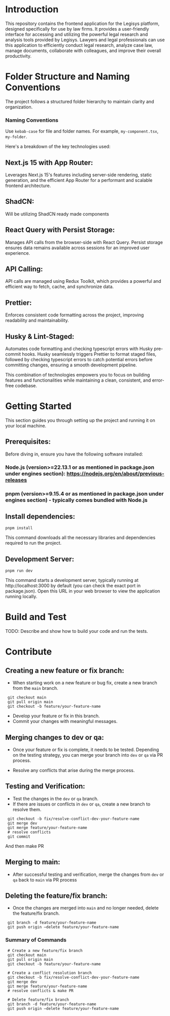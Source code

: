 # Introduction

This repository contains the frontend application for the Legisys platform, designed specifically for use by law firms.  It provides a user-friendly interface for accessing and utilizing the powerful legal research and analysis tools provided by Legisys.  Lawyers and legal professionals can use this application to efficiently conduct legal research, analyze case law, manage documents, collaborate with colleagues, and improve their overall productivity.

# Folder Structure and Naming Conventions

The project follows a structured folder hierarchy to maintain clarity and organization.

### Naming Conventions

Use `kebab-case` for file and folder names. For example, `my-component.tsx`, `my-folder`.

Here's a breakdown of the key technologies used:

## Next.js 15 with App Router:

Leverages Next.js 15's features including server-side rendering, static generation, and the efficient App Router for a performant and scalable frontend architecture.

## ShadCN:

Will be utilizing ShadCN ready made components

## React Query with Persist Storage:

Manages API calls from the browser-side with React Query. Persist storage ensures data remains available across sessions for an improved user experience.

## API Calling:

API calls are managed using Redux Toolkit, which provides a powerful and efficient way to fetch, cache, and synchronize data.

## Prettier:

Enforces consistent code formatting across the project, improving readability and maintainability.

## Husky & Lint-Staged:

Automates code formatting and checking typescript errors with Husky pre-commit hooks. Husky seamlessly triggers Prettier to format staged files, followed by checking typescript errors to catch potential errors before committing changes, ensuring a smooth development pipeline.

This combination of technologies empowers you to focus on building features and functionalities while maintaining a clean, consistent, and error-free codebase.

# Getting Started

This section guides you through setting up the project and running it on your local machine.

## Prerequisites:

Before diving in, ensure you have the following software installed:

### Node.js (version>=22.13.1 or as mentioned in package.json under engines section): https://nodejs.org/en/about/previous-releases

### pnpm (version>=9.15.4 or as mentioned in package.json under engines section) - typically comes bundled with Node.js

## Install dependencies:

```
pnpm install
```

This command downloads all the necessary libraries and dependencies required to run the project.

## Development Server:

```
pnpm run dev
```

This command starts a development server, typically running at http://localhost:3000 by default (you can check the exact port in package.json). Open this URL in your web browser to view the application running locally.

# Build and Test

TODO: Describe and show how to build your code and run the tests.

# Contribute

## Creating a new feature or fix branch:

- When starting work on a new feature or bug fix, create a new branch from the `main` branch.

```
 git checkout main
 git pull origin main
 git checkout -b feature/your-feature-name
```

- Develop your feature or fix in this branch.
- Commit your changes with meaningful messages.

## Merging changes to dev or qa:

- Once your feature or fix is complete, it needs to be tested. Depending on the testing strategy, you can merge your branch into `dev` or `qa` via PR process.

- Resolve any conflicts that arise during the merge process.

## Testing and Verification:

- Test the changes in the `dev` or `qa` branch.
- If there are issues or conflicts in `dev` or `qa`, create a new branch to resolve them.

```
 git checkout -b fix/resolve-conflict-dev-your-feature-name
 git merge dev
 git merge feature/your-feature-name
 # resolve conflicts
 git commit
```

And then make PR

## Merging to main:

- After successful testing and verification, merge the changes from `dev` or `qa` back to `main` via PR process

## Deleting the feature/fix branch:

- Once the changes are merged into `main` and no longer needed, delete the feature/fix branch.

```
 git branch -d feature/your-feature-name
 git push origin —delete feature/your-feature-name
```

### Summary of Commands

```
 # Create a new feature/fix branch
 git checkout main
 git pull origin main
 git checkout -b feature/your-feature-name

 # Create a conflict resolution branch
 git checkout -b fix/resolve-conflict-dev-your-feature-name
 git merge dev
 git merge feature/your-feature-name
 # resolve conflicts & make PR

 # Delete feature/fix branch
 git branch -d feature/your-feature-name
 git push origin —delete feature/your-feature-name
```

